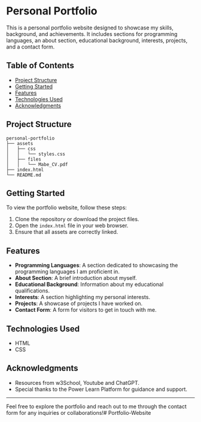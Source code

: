 # Personal Portfolio

This is a personal portfolio website designed to showcase my skills, background, and achievements. It includes sections for programming languages, an about section, educational background, interests, projects, and a contact form.

## Table of Contents

- [Project Structure](#project-structure)
- [Getting Started](#getting-started)
- [Features](#features)
- [Technologies Used](#technologies-used)
- [Acknowledgments](#acknowledgments)

## Project Structure

```
personal-portfolio
├── assets
│   ├── css
│   │   └── styles.css
│   ├── files
│   │   └── Mabe_CV.pdf
├── index.html
└── README.md
```

## Getting Started

To view the portfolio website, follow these steps:

1. Clone the repository or download the project files.
2. Open the `index.html` file in your web browser.
3. Ensure that all assets are correctly linked.

## Features

- **Programming Languages**: A section dedicated to showcasing the programming languages I am proficient in.
- **About Section**: A brief introduction about myself.
- **Educational Background**: Information about my educational qualifications.
- **Interests**: A section highlighting my personal interests.
- **Projects**: A showcase of projects I have worked on.
- **Contact Form**: A form for visitors to get in touch with me.

## Technologies Used

- HTML
- CSS

## Acknowledgments

- Resources from w3School, Youtube and ChatGPT.
- Special thanks to the Power Learn Platform for guidance and support.

---

Feel free to explore the portfolio and reach out to me through the contact form for any inquiries or collaborations!#   P o r t f o l i o - W e b s i t e  
 